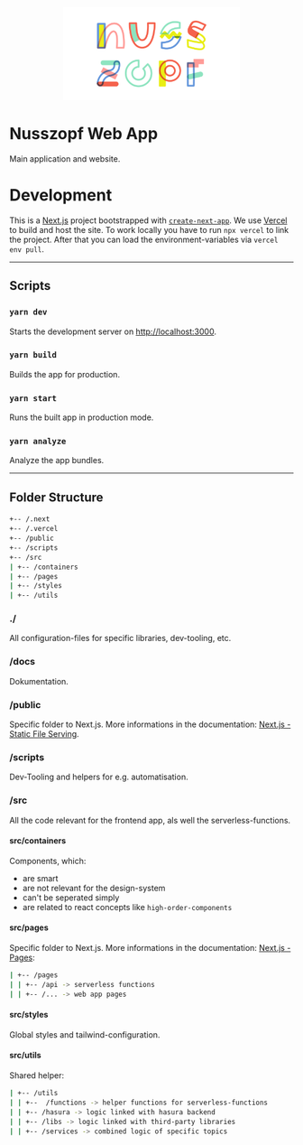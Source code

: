 <p align="center">
  <a href="https://nusszopf.org">
    <img src="../../docs/1200x630.png" alt="Nusszopf logo" height="165">
  </a>
</p>

# Nusszopf Web App

Main application and website.

# Development

This is a [Next.js](https://nextjs.org/) project bootstrapped with [`create-next-app`](https://github.com/vercel/next.js/tree/canary/packages/create-next-app).
We use [Vercel](https://vercel.com) to build and host the site. To work locally you have to run `npx vercel` to link the project. After that you can load the
environment-variables via `vercel env pull`.

---

## Scripts

### `yarn dev`

Starts the development server on [http://localhost:3000](http://localhost:3000).

### `yarn build`

Builds the app for production.

### `yarn start`

Runs the built app in production mode.

### `yarn analyze`

Analyze the app bundles.

---

## Folder Structure

```zsh
+-- /.next
+-- /.vercel
+-- /public
+-- /scripts
+-- /src
| +-- /containers
| +-- /pages
| +-- /styles
| +-- /utils
```

### ./

All configuration-files for specific libraries, dev-tooling, etc.

### /docs

Dokumentation.

### /public

Specific folder to Next.js. More informations in the documentation: [Next.js - Static File Serving](https://nextjs.org/docs/basic-features/static-file-serving).

### /scripts

Dev-Tooling and helpers for e.g. automatisation.

### /src

All the code relevant for the frontend app, als well the serverless-functions.

#### **src/containers**

Components, which:

- are smart
- are not relevant for the design-system
- can't be seperated simply
- are related to react concepts like `high-order-components`

#### **src/pages**

Specific folder to Next.js. More informations in the documentation: [Next.js - Pages](https://nextjs.org/docs/basic-features/pages):

```zsh
| +-- /pages
| | +-- /api -> serverless functions
| | +-- /... -> web app pages
```

#### **src/styles**

Global styles and tailwind-configuration.

#### **src/utils**

Shared helper:

```zsh
| +-- /utils
| | +--  /functions -> helper functions for serverless-functions
| | +-- /hasura -> logic linked with hasura backend
| | +-- /libs -> logic linked with third-party libraries
| | +-- /services -> combined logic of specific topics
```
